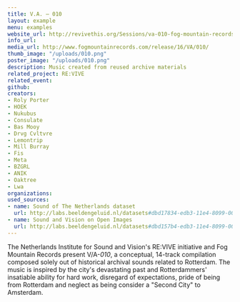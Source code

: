 ```yaml
---
title: V.A. – 010
layout: example
menu: examples
website_url: http://revivethis.org/Sessions/va-010-fog-mountain-records/
info_url: 
media_url: http://www.fogmountainrecords.com/release/16/VA/010/
thumb_image: "/uploads/010.png"
poster_image: "/uploads/010.png"
description: Music created from reused archive materials
related_project: RE:VIVE
related_event: 
github: 
creators:
- Roly Porter
- HOEK
- Nukubus
- Consulate
- Bas Mooy
- Drvg Cvltvre
- Lemontrip
- Mill Burray
- Fis
- Meta
- BZGRL
- ANIK
- Oaktree
- Lwa
organizations: 
used_sources:
- name: Sound of The Netherlands dataset
  url: http://labs.beeldengeluid.nl/datasets#dbd17834-edb3-11e4-8099-005056a71e3a
- name: Sound and Vision on Open Images
  url: http://labs.beeldengeluid.nl/datasets#dbd157b4-edb3-11e4-8099-005056a71e3a
---
```


The Netherlands Institute for Sound and Vision's RE:VIVE initiative and Fog Mountain Records present V/A-_010_, a conceptual, 14-track compilation composed solely out of historical archival sounds related to Rotterdam. The music is inspired by the city's devastating past and Rotterdammers' insatiable ability for hard work, disregard of expectations, pride of being from Rotterdam and neglect as being consider a "Second City" to Amsterdam.
